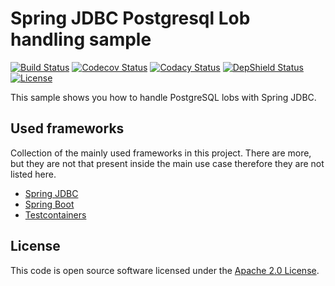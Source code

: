 # Spring JDBC Postgresql Lob handling sample
[![Build Status](https://travis-ci.org/ingogriebsch/sample-spring-jdbc-postgresql-lob-handling.svg?branch=master)](https://travis-ci.org/ingogriebsch/sample-spring-jdbc-postgresql-lob-handling)
[![Codecov Status](https://codecov.io/gh/ingogriebsch/sample-spring-jdbc-postgresql-lob-handling/branch/master/graph/badge.svg)](https://codecov.io/gh/ingogriebsch/sample-spring-jdbc-postgresql-lob-handling)
[![Codacy Status](https://api.codacy.com/project/badge/Grade/dea07e5254154aba99a941d6091d1c0c)](https://www.codacy.com/app/ingo.griebsch/sample-spring-jdbc-postgresql-lob-handling?utm_source=github.com&utm_medium=referral&utm_content=ingogriebsch/sample-spring-jdbc-postgresql-lob-handling&utm_campaign=Badge_Grade)
[![DepShield Status](https://depshield.sonatype.org/badges/ingogriebsch/sample-spring-jdbc-postgresql-lob-handling/depshield.svg)](https://depshield.github.io)
[![License](http://img.shields.io/:license-apache-blue.svg)](http://www.apache.org/licenses/LICENSE-2.0.html)

This sample shows you how to handle PostgreSQL lobs with Spring JDBC.

## Used frameworks
Collection of the mainly used frameworks in this project. There are more, but they are not that present inside the main use case therefore they are not listed here.

*   [Spring JDBC](https://docs.spring.io/spring/docs/4.3.x/spring-framework-reference/html/jdbc.html)
*   [Spring Boot](https://docs.spring.io/spring-boot/docs/1.5.10.RELEASE/reference/htmlsingle/)
*   [Testcontainers](https://www.testcontainers.org/)

## License
This code is open source software licensed under the [Apache 2.0 License](https://www.apache.org/licenses/LICENSE-2.0.html).
